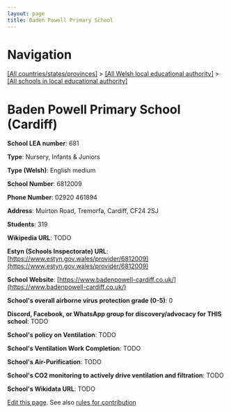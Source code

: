 ```yaml
---
layout: page
title: Baden Powell Primary School
---
```

# Navigation

[[All countries/states/provinces]](../../..) > [[All Welsh local educational authority]](../..) > [[All schools in local educational authority]](..)

# Baden Powell Primary School (Cardiff)

**School LEA number**: 681

**Type**: Nursery, Infants & Juniors

**Type (Welsh)**: English medium

**School Number**: 6812009

**Phone Number**: 02920 461894

**Address**: Muirton Road, Tremorfa, Cardiff, CF24 2SJ

**Students**: 319

**Wikipedia URL**: TODO

**Estyn (Schools Inspectorate) URL**: [https://www.estyn.gov.wales/provider/6812009](https://www.estyn.gov.wales/provider/6812009)

**School Website**: [https://www.badenpowell-cardiff.co.uk/](https://www.badenpowell-cardiff.co.uk/)

**School's overall airborne virus protection grade (0-5)**: 0

**Discord, Facebook, or WhatsApp group for discovery/advocacy for THIS school**: TODO

**School's policy on Ventilation**: TODO

**School's Ventilation Work Completion**: TODO

**School's Air-Purification**: TODO

**School's CO2 monitoring to actively drive ventilation and filtration**: TODO

**School's Wikidata URL**: TODO




[Edit this page](https://github.com/ventilate-schools/Wales/edit/prif/./Cardiff/Baden_Powell_Primary_School.md). See also [rules for contribution](../../../contribution-rules/)